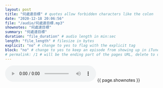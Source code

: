 ```yaml
---
layout: post
title: "何處達目標" # quotes allow forbidden characters like the colon
date: "2020-12-18 20:06:56"
file: "/audio/何處達目標.mp3"
shownotes: "何處達目標"
summary: "何處達目標"
duration: "file_duration" # audio length in min:sec
length: "file_length" # filesize in bytes
explicit: "no" # change to yes to flag with the explicit tag
block: "no" # change to yes to keep an episode from showing up in iTunes
# permalink: /1 # will be the ending part of the pages URL, delete to default to the title
---
```


<audio controls>
<source src="{{site.url}}{{site.baseurl}}{{ page.file }}" type="audio/x-mp3">
Your browser does not support the audio element.
</audio>
{{ page.shownotes }}
